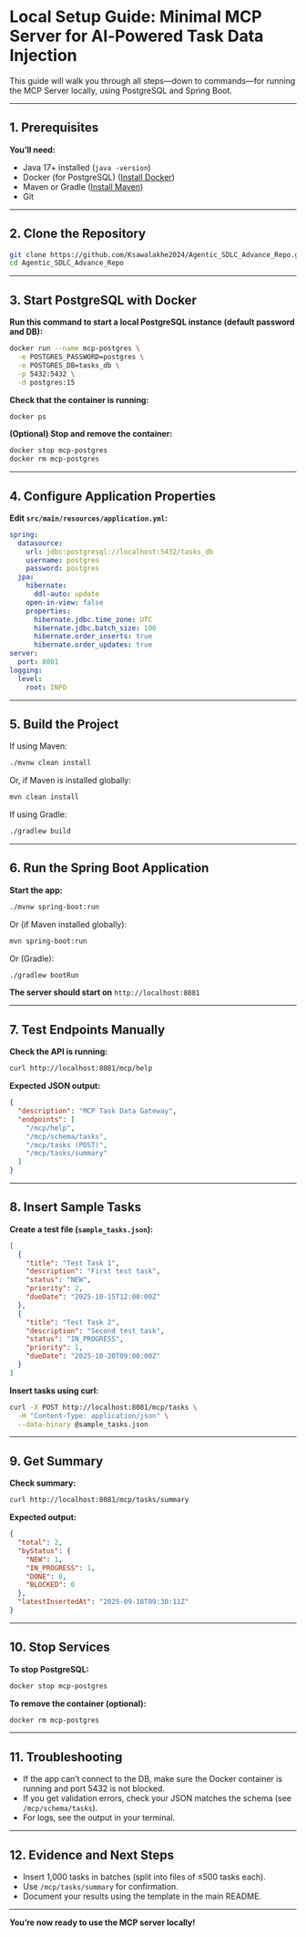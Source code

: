 # Local Setup Guide: Minimal MCP Server for AI‑Powered Task Data Injection

This guide will walk you through all steps—down to commands—for running the MCP Server locally, using PostgreSQL and Spring Boot.

---

## 1. Prerequisites

**You’ll need:**
- Java 17+ installed (`java -version`)
- Docker (for PostgreSQL) ([Install Docker](https://www.docker.com/get-started/))
- Maven or Gradle ([Install Maven](https://maven.apache.org/install.html))
- Git

---

## 2. Clone the Repository

```bash
git clone https://github.com/Ksawalakhe2024/Agentic_SDLC_Advance_Repo.git
cd Agentic_SDLC_Advance_Repo
```

---

## 3. Start PostgreSQL with Docker

**Run this command to start a local PostgreSQL instance (default password and DB):**

```bash
docker run --name mcp-postgres \
  -e POSTGRES_PASSWORD=postgres \
  -e POSTGRES_DB=tasks_db \
  -p 5432:5432 \
  -d postgres:15
```

**Check that the container is running:**

```bash
docker ps
```

**(Optional) Stop and remove the container:**

```bash
docker stop mcp-postgres
docker rm mcp-postgres
```

---

## 4. Configure Application Properties

**Edit `src/main/resources/application.yml`:**

```yaml
spring:
  datasource:
    url: jdbc:postgresql://localhost:5432/tasks_db
    username: postgres
    password: postgres
  jpa:
    hibernate:
      ddl-auto: update
    open-in-view: false
    properties:
      hibernate.jdbc.time_zone: UTC
      hibernate.jdbc.batch_size: 100
      hibernate.order_inserts: true
      hibernate.order_updates: true
server:
  port: 8081
logging:
  level:
    root: INFO
```

---

## 5. Build the Project

If using Maven:
```bash
./mvnw clean install
```
Or, if Maven is installed globally:
```bash
mvn clean install
```

If using Gradle:
```bash
./gradlew build
```

---

## 6. Run the Spring Boot Application

**Start the app:**
```bash
./mvnw spring-boot:run
```
Or (if Maven installed globally):
```bash
mvn spring-boot:run
```
Or (Gradle):
```bash
./gradlew bootRun
```

**The server should start on** `http://localhost:8081`

---

## 7. Test Endpoints Manually

**Check the API is running:**
```bash
curl http://localhost:8081/mcp/help
```

**Expected JSON output:**
```json
{
  "description": "MCP Task Data Gateway",
  "endpoints": [
    "/mcp/help",
    "/mcp/schema/tasks",
    "/mcp/tasks (POST)",
    "/mcp/tasks/summary"
  ]
}
```

---

## 8. Insert Sample Tasks

**Create a test file (`sample_tasks.json`):**
```json
[
  {
    "title": "Test Task 1",
    "description": "First test task",
    "status": "NEW",
    "priority": 2,
    "dueDate": "2025-10-15T12:00:00Z"
  },
  {
    "title": "Test Task 2",
    "description": "Second test task",
    "status": "IN_PROGRESS",
    "priority": 1,
    "dueDate": "2025-10-20T09:00:00Z"
  }
]
```

**Insert tasks using curl:**
```bash
curl -X POST http://localhost:8081/mcp/tasks \
  -H "Content-Type: application/json" \
  --data-binary @sample_tasks.json
```

---

## 9. Get Summary

**Check summary:**
```bash
curl http://localhost:8081/mcp/tasks/summary
```

**Expected output:**
```json
{
  "total": 2,
  "byStatus": {
    "NEW": 1,
    "IN_PROGRESS": 1,
    "DONE": 0,
    "BLOCKED": 0
  },
  "latestInsertedAt": "2025-09-18T09:30:11Z"
}
```

---

## 10. Stop Services

**To stop PostgreSQL:**
```bash
docker stop mcp-postgres
```

**To remove the container (optional):**
```bash
docker rm mcp-postgres
```

---

## 11. Troubleshooting

- If the app can’t connect to the DB, make sure the Docker container is running and port 5432 is not blocked.
- If you get validation errors, check your JSON matches the schema (see `/mcp/schema/tasks`).
- For logs, see the output in your terminal.

---

## 12. Evidence and Next Steps

- Insert 1,000 tasks in batches (split into files of ≤500 tasks each).
- Use `/mcp/tasks/summary` for confirmation.
- Document your results using the template in the main README.

---

**You’re now ready to use the MCP server locally!**